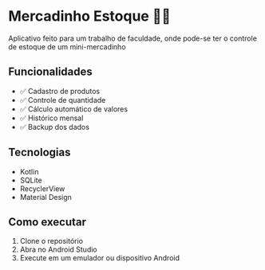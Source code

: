 # Mercadinho Estoque 📱🛒

Aplicativo feito para um trabalho de faculdade, onde pode-se ter o controle de estoque de um mini-mercadinho

## Funcionalidades
- ✅ Cadastro de produtos
- ✅ Controle de quantidade
- ✅ Cálculo automático de valores
- ✅ Histórico mensal
- ✅ Backup dos dados

## Tecnologias
- Kotlin
- SQLite
- RecyclerView
- Material Design

## Como executar
1. Clone o repositório
2. Abra no Android Studio
3. Execute em um emulador ou dispositivo Android
